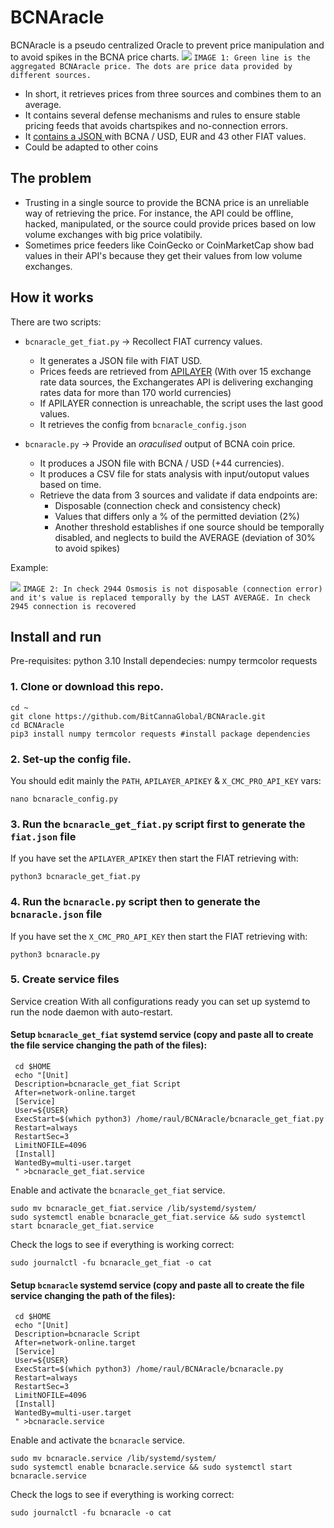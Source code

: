 # BCNAracle
BCNAracle is a pseudo centralized Oracle to prevent price manipulation and to avoid spikes in the BCNA price charts.
![](https://i.imgur.com/FpbCiih.jpg)
`IMAGE 1: Green line is the aggregated BCNAracle price. The dots are price data provided by different sources.`

* In short, it retrieves prices from three sources and combines them to an average.
* It contains several defense mechanisms and rules to ensure stable pricing feeds that avoids chartspikes and no-connection errors.
* It [contains a JSON ](https://bcnaracle.bitcanna.io/bcnaracle.json)with BCNA / USD, EUR and 43 other FIAT values. 
* Could be adapted to other coins

## The problem
* Trusting in a single source to provide the BCNA price is an unreliable way of retrieving the price. For instance, the API could be offline, hacked, manipulated, or the source could provide prices based on low volume exchanges with big price volatibily. 
* Sometimes price feeders like CoinGecko or CoinMarketCap show bad values in their API's because they get their values from low volume exchanges.

## How it works
There are two scripts:
- `bcnaracle_get_fiat.py` -> Recollect FIAT currency values. 
    - It generates a JSON file with FIAT USD.
    - Prices feeds are retrieved from [APILAYER](https://apilayer.com/marketplace/exchangerates_data-api) (With over 15 exchange rate data sources, the Exchangerates API is delivering exchanging rates data for more than 170 world currencies)
    - If APILAYER connection is unreachable, the script uses the last good values.
    - It retrieves the config from `bcnaracle_config.json`

- `bcnaracle.py` -> Provide an _oraculised_ output of BCNA coin price.
    - It produces a JSON file with BCNA / USD (+44 currencies).
    - It produces a CSV file for stats analysis with input/outoput values based on time.
    - Retrieve the data from 3 sources and validate if data endpoints are:
        - Disposable (connection check and consistency check)
        - Values that differs only a % of the permitted deviation (2%)
        - Another threshold establishes if one source should be temporally disabled, and neglects to build the AVERAGE (deviation of 30% to avoid spikes)

Example:

![](https://i.imgur.com/DkPcfwk.jpg)
`IMAGE 2: In check 2944 Osmosis is not disposable (connection error) and it's value is replaced temporally by the LAST AVERAGE. In check 2945 connection is recovered`
## Install and run
Pre-requisites:  python 3.10 
Install dependecies: numpy termcolor requests

### 1. Clone or download this repo.
```
cd ~
git clone https://github.com/BitCannaGlobal/BCNAracle.git
cd BCNAracle
pip3 install numpy termcolor requests #install package dependencies
```

### 2. Set-up the config file.
You should edit mainly the `PATH`, `APILAYER_APIKEY` & `X_CMC_PRO_API_KEY`  vars:
```
nano bcnaracle_config.py
```

### 3. Run the `bcnaracle_get_fiat.py` script first to generate the `fiat.json` file
If you have set the `APILAYER_APIKEY` then start the FIAT retrieving with: 
``` 
python3 bcnaracle_get_fiat.py
```
### 4. Run the `bcnaracle.py` script then to generate the `bcnaracle.json` file
If you have set the `X_CMC_PRO_API_KEY` then start the FIAT retrieving with: 
``` 
python3 bcnaracle.py
```
### 5. Create service files
Service creation With all configurations ready you can set up systemd to run the node daemon with auto-restart. 

#### Setup `bcnaracle_get_fiat` systemd service (copy and paste all to create the file service changing the path of the files):
```
 cd $HOME
 echo "[Unit]
 Description=bcnaracle_get_fiat Script
 After=network-online.target
 [Service]
 User=${USER}
 ExecStart=$(which python3) /home/raul/BCNAracle/bcnaracle_get_fiat.py
 Restart=always
 RestartSec=3
 LimitNOFILE=4096
 [Install]
 WantedBy=multi-user.target
 " >bcnaracle_get_fiat.service
```
Enable and activate the `bcnaracle_get_fiat` service.
```
sudo mv bcnaracle_get_fiat.service /lib/systemd/system/
sudo systemctl enable bcnaracle_get_fiat.service && sudo systemctl start bcnaracle_get_fiat.service
```
Check the logs to see if everything is working correct:
```
sudo journalctl -fu bcnaracle_get_fiat -o cat
```

#### Setup `bcnaracle` systemd service (copy and paste all to create the file service changing the path of the files):
```
 cd $HOME
 echo "[Unit]
 Description=bcnaracle Script
 After=network-online.target
 [Service]
 User=${USER}
 ExecStart=$(which python3) /home/raul/BCNAracle/bcnaracle.py
 Restart=always
 RestartSec=3
 LimitNOFILE=4096
 [Install]
 WantedBy=multi-user.target
 " >bcnaracle.service
```
Enable and activate the `bcnaracle` service.
```
sudo mv bcnaracle.service /lib/systemd/system/
sudo systemctl enable bcnaracle.service && sudo systemctl start bcnaracle.service
```
Check the logs to see if everything is working correct:
```
sudo journalctl -fu bcnaracle -o cat
```
